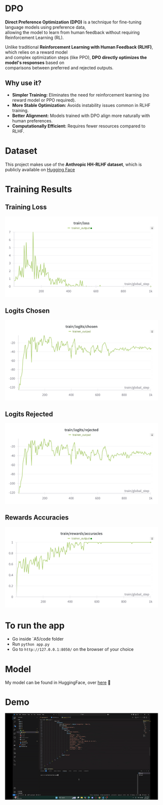 # DPO
**Direct Preference Optimization (DPO)** is a technique for fine-tuning language models using preference data,  
allowing the model to learn from human feedback without requiring Reinforcement Learning (RL).  

Unlike traditional **Reinforcement Learning with Human Feedback (RLHF)**, which relies on a reward model  
and complex optimization steps (like PPO), **DPO directly optimizes the model's responses** based on  
comparisons between preferred and rejected outputs.

## Why use it?
- **Simpler Training:** Eliminates the need for reinforcement learning (no reward model or PPO required).  
- **More Stable Optimization:** Avoids instability issues common in RLHF training.  
- **Better Alignment:** Models trained with DPO align more naturally with human preferences.  
- **Computationally Efficient:** Requires fewer resources compared to RLHF.  

# Dataset
This project makes use of the **Anthropic HH-RLHF dataset**, which is publicly available on [Hugging Face](https://huggingface.co/datasets/Anthropic/hh-rlhf)

# Training Results

## Training Loss
![](https://github.com/Bidhan-Bajracharya/NLP/blob/main/A5/static/trainLoss.png)

## Logits Chosen
![](https://github.com/Bidhan-Bajracharya/NLP/blob/main/A5/static/logitsChosen.png)

## Logits Rejected
![](https://github.com/Bidhan-Bajracharya/NLP/blob/main/A5/static/logitsRejected.png)

## Rewards Accuracies
![](https://github.com/Bidhan-Bajracharya/NLP/blob/main/A5/static/rewardsAccuracies.png)

# To run the app
- Go inside `A5/code folder
- Run `python app.py`
- Go to `http://127.0.0.1:8050/` on the browser of your choice

# Model
My model can be found in HuggingFace, over [here](https://huggingface.co/bidhan-ait/gpt2-a5) 🤗

# Demo
![](https://github.com/Bidhan-Bajracharya/NLP/blob/main/A5/static/demo.gif)
